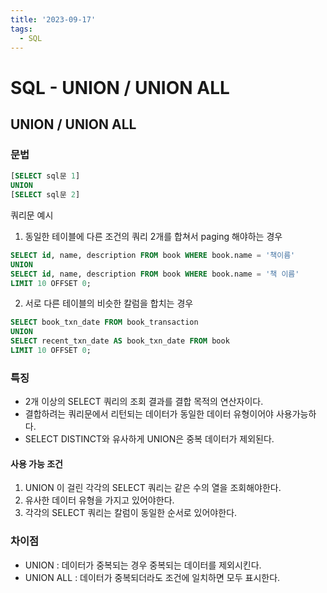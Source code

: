 ```yaml
---
title: '2023-09-17'
tags:
  - SQL
---
```

# SQL - UNION / UNION ALL

## UNION / UNION ALL
### 문법
```sql
[SELECT sql문 1]
UNION
[SELECT sql문 2]
```

쿼리문 예시
1) 동일한 테이블에 다른 조건의 쿼리 2개를 합쳐서 paging 해야하는 경우
```sql
SELECT id, name, description FROM book WHERE book.name = '책이름'
UNION
SELECT id, name, description FROM book WHERE book.name = '책 이름'
LIMIT 10 OFFSET 0;
```
2) 서로 다른 테이블의 비슷한 칼럼을 합치는 경우
```sql
SELECT book_txn_date FROM book_transaction
UNION
SELECT recent_txn_date AS book_txn_date FROM book
LIMIT 10 OFFSET 0;
```
### 특징
- 2개 이상의 SELECT 쿼리의 조회 결과를 결합 목적의 연산자이다.
- 결합하려는 쿼리문에서 리턴되는 데이터가 동일한 데이터 유형이어야 사용가능하다.
- SELECT DISTINCT와 유사하게 UNION은 중복 데이터가 제외된다.
#### 사용 가능 조건
1. UNION 이 걸린 각각의 SELECT 쿼리는 같은 수의 열을 조회해야한다.
2. 유사한 데이터 유형을 가지고 있어야한다.
3. 각각의 SELECT 쿼리는 칼럼이 동일한 순서로 있어야한다.

### 차이점
- UNION : 데이터가 중복되는 경우 중복되는 데이터를 제외시킨다.
- UNION ALL : 데이터가 중복되더라도 조건에 일치하면 모두 표시한다.
